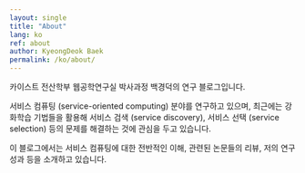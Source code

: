 ```yaml
---
layout: single
title: "About"
lang: ko
ref: about
author: KyeongDeok Baek
permalink: /ko/about/
---
```

카이스트 전산학부 웹공학연구실 박사과정 백경덕의 연구 블로그입니다.

서비스 컴퓨팅 (service-oriented computing) 분야를 연구하고 있으며, 최근에는 강화학습 기법들을 활용해 서비스 검색 (service discovery), 서비스 선택 (service selection) 등의 문제를 해결하는 것에 관심을 두고 있습니다.

이 블로그에서는 서비스 컴퓨팅에 대한 전반적인 이해, 관련된 논문들의 리뷰, 저의 연구 성과 등을 소개하고 있습니다.
